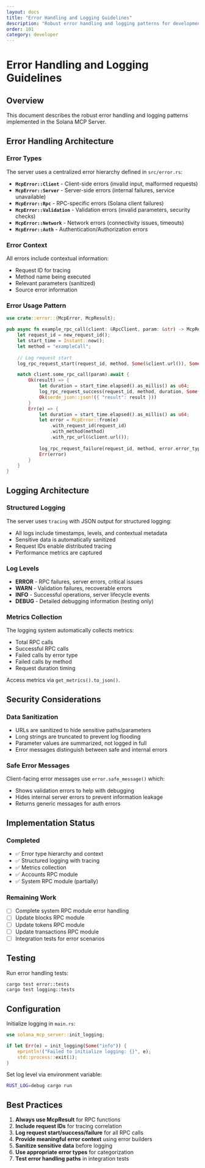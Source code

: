 ```yaml
---
layout: docs
title: "Error Handling and Logging Guidelines"
description: "Robust error handling and logging patterns for development and production"
order: 101
category: developer
---
```


# Error Handling and Logging Guidelines

## Overview

This document describes the robust error handling and logging patterns implemented in the Solana MCP Server.

## Error Handling Architecture

### Error Types

The server uses a centralized error hierarchy defined in `src/error.rs`:

- **`McpError::Client`** - Client-side errors (invalid input, malformed requests)
- **`McpError::Server`** - Server-side errors (internal failures, service unavailable)
- **`McpError::Rpc`** - RPC-specific errors (Solana client failures)
- **`McpError::Validation`** - Validation errors (invalid parameters, security checks)
- **`McpError::Network`** - Network errors (connectivity issues, timeouts)
- **`McpError::Auth`** - Authentication/Authorization errors

### Error Context

All errors include contextual information:
- Request ID for tracing
- Method name being executed
- Relevant parameters (sanitized)
- Source error information

### Error Usage Pattern

```rust
use crate::error::{McpError, McpResult};

pub async fn example_rpc_call(client: &RpcClient, param: &str) -> McpResult<Value> {
    let request_id = new_request_id();
    let start_time = Instant::now();
    let method = "exampleCall";
    
    // Log request start
    log_rpc_request_start(request_id, method, Some(&client.url()), Some("param info"));

    match client.some_rpc_call(param).await {
        Ok(result) => {
            let duration = start_time.elapsed().as_millis() as u64;
            log_rpc_request_success(request_id, method, duration, Some("success message"));
            Ok(serde_json::json!({ "result": result }))
        }
        Err(e) => {
            let duration = start_time.elapsed().as_millis() as u64;
            let error = McpError::from(e)
                .with_request_id(request_id)
                .with_method(method)
                .with_rpc_url(&client.url());
            
            log_rpc_request_failure(request_id, method, error.error_type(), duration, Some(&error.to_log_value()));
            Err(error)
        }
    }
}
```

## Logging Architecture

### Structured Logging

The server uses `tracing` with JSON output for structured logging:

- All logs include timestamps, levels, and contextual metadata
- Sensitive data is automatically sanitized
- Request IDs enable distributed tracing
- Performance metrics are captured

### Log Levels

- **ERROR** - RPC failures, server errors, critical issues
- **WARN** - Validation failures, recoverable errors
- **INFO** - Successful operations, server lifecycle events
- **DEBUG** - Detailed debugging information (testing only)

### Metrics Collection

The logging system automatically collects metrics:

- Total RPC calls
- Successful RPC calls
- Failed calls by error type
- Failed calls by method
- Request duration timing

Access metrics via `get_metrics().to_json()`.

## Security Considerations

### Data Sanitization

- URLs are sanitized to hide sensitive paths/parameters
- Long strings are truncated to prevent log flooding
- Parameter values are summarized, not logged in full
- Error messages distinguish between safe and internal errors

### Safe Error Messages

Client-facing error messages use `error.safe_message()` which:
- Shows validation errors to help with debugging
- Hides internal server errors to prevent information leakage
- Returns generic messages for auth errors

## Implementation Status

### Completed
- ✅ Error type hierarchy and context
- ✅ Structured logging with tracing
- ✅ Metrics collection
- ✅ Accounts RPC module
- ✅ System RPC module (partially)

### Remaining Work
- [ ] Complete system RPC module error handling
- [ ] Update blocks RPC module
- [ ] Update tokens RPC module
- [ ] Update transactions RPC module
- [ ] Integration tests for error scenarios

## Testing

Run error handling tests:
```bash
cargo test error::tests
cargo test logging::tests
```

## Configuration

Initialize logging in `main.rs`:
```rust
use solana_mcp_server::init_logging;

if let Err(e) = init_logging(Some("info")) {
    eprintln!("Failed to initialize logging: {}", e);
    std::process::exit(1);
}
```

Set log level via environment variable:
```bash
RUST_LOG=debug cargo run
```

## Best Practices

1. **Always use McpResult<T>** for RPC functions
2. **Include request IDs** for tracing correlation
3. **Log request start/success/failure** for all RPC calls
4. **Provide meaningful error context** using error builders
5. **Sanitize sensitive data** before logging
6. **Use appropriate error types** for categorization
7. **Test error handling paths** in integration tests
